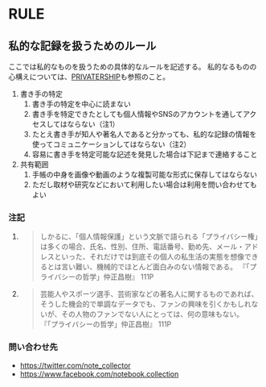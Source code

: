# RULE

## 私的な記録を扱うためのルール

ここでは私的なものを扱うための具体的なルールを記述する。
私的なるものの心構えについては、[PRIVATERSHIP](https://github.com/techorui/core/blob/master/ship.md)も参照のこと。



1. 書き手の特定
    1. 書き手の特定を中心に読まない
    1. 書き手を特定できたとしても個人情報やSNSのアカウントを通してアクセスしてはならない（注1）
    1. たとえ書き手が知人や著名人であると分かっても、私的な記録の情報を使ってコミュニケーションしてはならない（注2）
    1. 容易に書き手を特定可能な記述を発見した場合は下記まで連絡すること
1. 共有範囲
    1. 手帳の中身を画像や動画のような複製可能な形式に保存してはならない
    1. ただし取材や研究などにおいて利用したい場合は利用を問い合わせてもよい

### 注記
1. > しかるに、「個人情報保護」という文脈で語られる「プライバシー権」は多くの場合、氏名、性別、住所、電話番号、勤め先、メール・アドレスといった、それだけでは到底その個人の私生活の実態を想像できるとは言い難い、機械的でほとんど面白みのない情報である。
『「プライバシーの哲学」仲正昌樹』 111P
1. > 芸能人やスポーツ選手、芸術家などの著名人に関するものであれば、そうした機会的で単調なデータでも、ファンの興味を引くかもしれないが、その人物のファンでない人にとっては、何の意味もない。
『「プライバシーの哲学」仲正昌樹』 111P

### 問い合わせ先
 - https://twitter.com/note_collector
 - https://www.facebook.com/notebook.collection 


